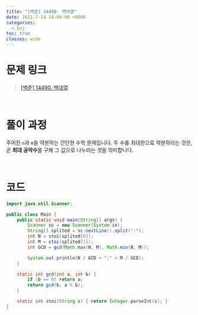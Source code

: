 ```yaml
---
title: "[백준] 14490. 백대열"
date: 2021-7-14 14:00:00 +0900
categories:
  - boj
toc: true
classes: wide
---
```


# 문제 링크

> [[백준] 14490. 백대열](https://www.acmicpc.net/problem/14490)

<br>

# 풀이 과정

주어진 `n`과 `m`을 약분하는 간단한 수학 문제입니다. 두 수를 최대한으로 약분하라는 것은, 곧 **최대 공약수**를 구해 그 값으로 나누라는 것을 의미합니다.

<br>

# 코드

```java
import java.util.Scanner;

public class Main {
    public static void main(String[] args) {
        Scanner sc = new Scanner(System.in);
        String[] splited = sc.nextLine().split(":");
        int N = stoi(splited[0]);
        int M = stoi(splited[1]);
        int GCD = gcd(Math.max(N, M), Math.min(N, M));

        System.out.println(N / GCD + ":" + M / GCD);
    }

    static int gcd(int a, int b) {
        if (b == 0) return a;
        return gcd(b, a % b);
    }

    static int stoi(String s) { return Integer.parseInt(s); }
}
```
